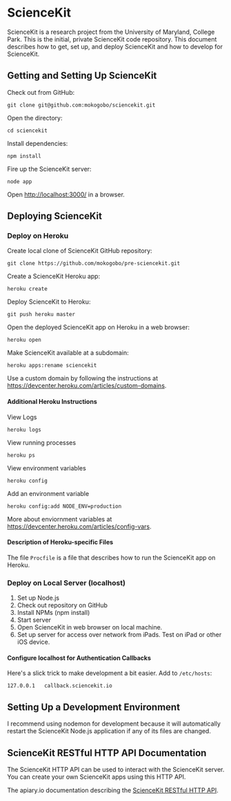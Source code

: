 ScienceKit
==========

ScienceKit is a research project from the University of Maryland, College Park.  This is the initial, private ScienceKit code repository.  This document describes how to get, set up, and deploy ScienceKit and how to develop for ScienceKit.

## Getting and Setting Up ScienceKit

Check out from GitHub:

	git clone git@github.com:mokogobo/sciencekit.git

Open the directory:

	cd sciencekit

Install dependencies:

	npm install

Fire up the ScienceKit server:

	node app

Open <http://localhost:3000/> in a browser.

## Deploying ScienceKit

### Deploy on Heroku

Create local clone of ScienceKit GitHub repository:

	git clone https://github.com/mokogobo/pre-sciencekit.git

Create a ScienceKit Heroku app:

	heroku create

Deploy ScienceKit to Heroku:

	git push heroku master

Open the deployed ScienceKit app on Heroku in a web browser:

	heroku open

Make ScienceKit available at a subdomain:

	heroku apps:rename sciencekit

Use a custom domain by following the instructions at https://devcenter.heroku.com/articles/custom-domains.

#### Additional Heroku Instructions

View Logs

	heroku logs

View running processes

	heroku ps

View environment variables

	heroku config

Add an environment variable

	heroku config:add NODE_ENV=production

More about enviornment variables at https://devcenter.heroku.com/articles/config-vars.

#### Description of Heroku-specific Files

The file <code>Procfile</code> is a file that describes how to run the ScienceKit app on Heroku.

### Deploy on Local Server (localhost)

1. Set up Node.js
2. Check out repository on GitHub
3. Install NPMs (npm install)
4. Start server
5. Open ScienceKit in web browser on local machine.
6. Set up server for access over network from iPads.  Test on iPad or other iOS device.

#### Configure localhost for Authentication Callbacks

Here's a slick trick to make development a bit easier.  Add to <code>/etc/hosts</code>:

	127.0.0.1	callback.sciencekit.io

## Setting Up a Development Environment

I recommend using nodemon for development because it will automatically restart the ScienceKit Node.js application if any of its files are changed.

## ScienceKit RESTful HTTP API Documentation

The ScienceKit HTTP API can be used to interact with the ScienceKit server.  You can create your own ScienceKit apps using this HTTP API.

The apiary.io documentation describing the [ScienceKit RESTful HTTP API](http://docs.sciencekit.apiary.io/ "ScienceKit HTTP API apiary.io Documentation").
